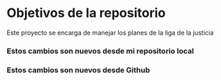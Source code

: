 # Objetivos de la repositorio

Este proyecto se encarga de manejar los planes de la liga de la justicia

### Estos cambios son nuevos desde mi repositorio local
### Estos cambios son nuevos desde Github
